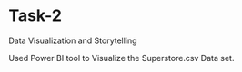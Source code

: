 # Task-2
Data Visualization and Storytelling

Used Power BI tool to Visualize the Superstore.csv Data set. 
